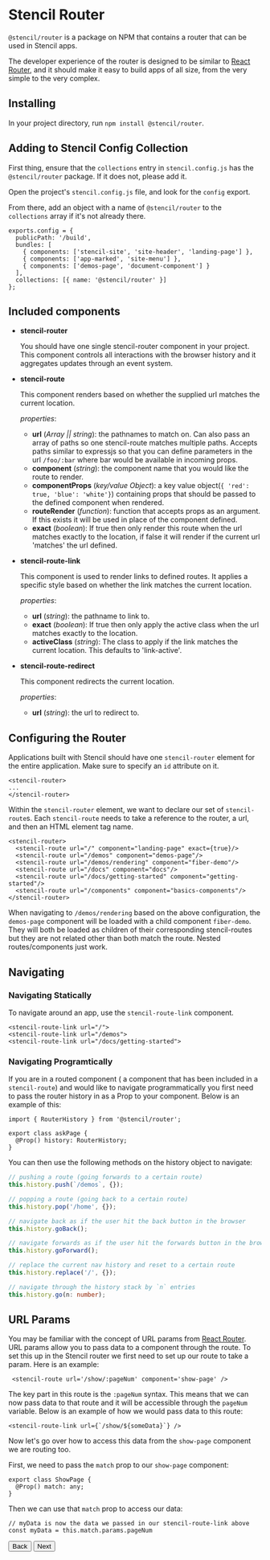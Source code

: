 # Stencil Router

`@stencil/router` is a package on NPM that contains a router that can be used in Stencil apps.

The developer experience of the router is designed to be similar to [React Router](https://reacttraining.com/react-router/), and it should make it easy to build apps of all size, from the very simple to the very complex.

## Installing

In your project directory, run `npm install @stencil/router`.

## Adding to Stencil Config Collection

First thing, ensure that the `collections` entry in `stencil.config.js` has the `@stencil/router` package. If it does not, please add it.

Open the project's `stencil.config.js` file, and look for the `config` export.

From there, add an object with a name of `@stencil/router` to the `collections` array if it's not already there.

```
exports.config = {
  publicPath: '/build',
  bundles: [
    { components: ['stencil-site', 'site-header', 'landing-page'] },
    { components: ['app-marked', 'site-menu'] },
    { components: ['demos-page', 'document-component'] }
  ],
  collections: [{ name: '@stencil/router' }]
};
```

## Included components

- **stencil-router**

  You should have one single stencil-router component in your project.  This component controls all interactions with the browser history and it aggregates updates through an event system.

- **stencil-route**

  This component renders based on whether the supplied url matches the current location.

  *properties*:
  - **url** (*Array || string*): the pathnames to match on. Can also pass an array of paths so one stencil-route matches multiple paths. Accepts paths similar to expressjs so that you can define parameters in the url `/foo/:bar` where bar would be available in incoming props.
  - **component** (*string*): the component name that you would like the route to render.
  - **componentProps** (*key/value Object*): a key value object(`{ 'red': true, 'blue': 'white'}`) containing props that should be passed to the defined component when rendered.
  - **routeRender** (*function*): function that accepts props as an argument. If this exists it will be used in place of the component defined.
  - **exact** (*boolean*): If true then only render this route when the url matches exactly to the location, if false it will render if the current url 'matches' the url defined.

- **stencil-route-link**

  This component is used to render links to defined routes.  It applies a specific style based on whether the link matches the current location.

  *properties*:
  - **url** (*string*): the pathname to link to.
  - **exact** (*boolean*): If true then only apply the active class when the url matches exactly to the location.
  - **activeClass** (*string*): The class to apply if the link matches the current location. This defaults to 'link-active'.

- **stencil-route-redirect**

  This component redirects the current location.

  *properties*:
  - **url** (*string*): the url to redirect to.


## Configuring the Router

Applications built with Stencil should have one `stencil-router` element for the entire application. Make sure to specify an `id` attribute on it.

```
<stencil-router>
...
</stencil-router>
```

Within the `stencil-router` element, we want to declare our set of `stencil-route`s. Each `stencil-route` needs to take a reference to the router, a url, and then an HTML element tag name.

```
<stencil-router>
  <stencil-route url="/" component="landing-page" exact={true}/>
  <stencil-route url="/demos" component="demos-page"/>
  <stencil-route url="/demos/rendering" component="fiber-demo"/>
  <stencil-route url="/docs" component="docs"/>
  <stencil-route url="/docs/getting-started" component="getting-started"/>
  <stencil-route url="/components" component="basics-components"/>
</stencil-router>
```

When navigating to `/demos/rendering` based on the above configuration, the `demos-page` component will be loaded with a child component `fiber-demo`. They will both be loaded as children of their corresponding stencil-routes but they are not related other than both match the route. Nested routes/components just work.

## Navigating

### Navigating Statically

To navigate around an app, use the `stencil-route-link` component.

```
<stencil-route-link url="/">
<stencil-route-link url="/demos">
<stencil-route-link url="/docs/getting-started">
```

### Navigating Programtically

If you are in a routed component ( a component that has been included in a `stencil-route`) and would like to navigate programmatically you first need to pass the router history in as a Prop to your component. Below is an example of this:

```
import { RouterHistory } from '@stencil/router';

export class askPage {
  @Prop() history: RouterHistory;
}
```

You can then use the following methods on the history object to navigate:

```typescript
// pushing a route (going forwards to a certain route)
this.history.push(`/demos`, {});

// popping a route (going back to a certain route)
this.history.pop('/home', {});

// navigate back as if the user hit the back button in the browser
this.history.goBack();

// navigate forwards as if the user hit the forwards button in the browser
this.history.goForward();

// replace the current nav history and reset to a certain route
this.history.replace('/', {});

// navigate through the history stack by `n` entries
this.history.go(n: number);
```

## URL Params

You may be familiar with the concept of URL params from [React Router](https://reacttraining.com/react-router/web/example/url-params). URL params allow you to pass data to a component through the route. To set this up in the Stencil router we first need to set up our route to take a param. Here is an example:

```
 <stencil-route url='/show/:pageNum' component='show-page' />
```

The key part in this route is the `:pageNum` syntax. This means that we can now pass data to that route and it will be accessible through the `pageNum` variable. Below is an example of how we would pass data to this route:

```
<stencil-route-link url={`/show/${someData}`} />
```

Now let's go over how to access this data from the `show-page` component we are routing too.


First, we need to pass the `match` prop to our `show-page` component:

```
export class ShowPage {
  @Prop() match: any;
}
```

Then we can use that `match` prop to access our data:

```
// myData is now the data we passed in our stencil-route-link above
const myData = this.match.params.pageNum
```

<stencil-route-link url="/docs/css-variables" router="#router" custom="true">
  <button class="backButton">
    Back
  </button>
</stencil-route-link>

<stencil-route-link url="/docs/sass" custom="true">
  <button class='nextButton'>
    Next
  </button>
</stencil-route-link>

